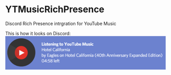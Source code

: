 # YTMusicRichPresence
Discord Rich Presence intrgration for YouTube Music

This is how it looks on Discord:
![Example Image](/Example.PNG)
